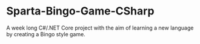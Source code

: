 # Sparta-Bingo-Game-CSharp
A week long C#/.NET Core project with the aim of learning a new language by creating a Bingo style game.
